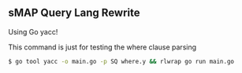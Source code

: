 ## sMAP Query Lang Rewrite

Using Go yacc!

This command is just for testing the where clause parsing

```bash
$ go tool yacc -o main.go -p SQ where.y && rlwrap go run main.go
```
